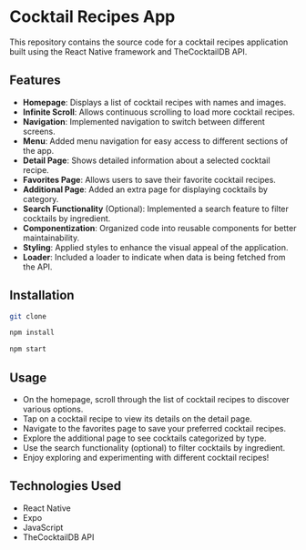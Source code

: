 # Cocktail Recipes App

This repository contains the source code for a cocktail recipes application built using the React Native framework and TheCocktailDB API.

## Features

- **Homepage**: Displays a list of cocktail recipes with names and images.
- **Infinite Scroll**: Allows continuous scrolling to load more cocktail recipes.
- **Navigation**: Implemented navigation to switch between different screens.
- **Menu**: Added menu navigation for easy access to different sections of the app.
- **Detail Page**: Shows detailed information about a selected cocktail recipe.
- **Favorites Page**: Allows users to save their favorite cocktail recipes.
- **Additional Page**: Added an extra page for displaying cocktails by category.
- **Search Functionality** (Optional): Implemented a search feature to filter cocktails by ingredient.
- **Componentization**: Organized code into reusable components for better maintainability.
- **Styling**: Applied styles to enhance the visual appeal of the application.
- **Loader**: Included a loader to indicate when data is being fetched from the API.

## Installation
```bash
git clone
```
```bash
npm install
```
```bash
npm start
```
## Usage
- On the homepage, scroll through the list of cocktail recipes to discover various options.
- Tap on a cocktail recipe to view its details on the detail page.
- Navigate to the favorites page to save your preferred cocktail recipes.
- Explore the additional page to see cocktails categorized by type.
- Use the search functionality (optional) to filter cocktails by ingredient.
- Enjoy exploring and experimenting with different cocktail recipes!


## Technologies Used
- React Native
- Expo
- JavaScript
- TheCocktailDB API
